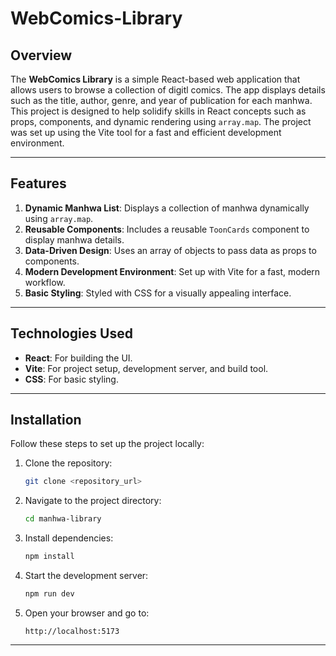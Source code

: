 # WebComics-Library

## Overview
The **WebComics Library** is a simple React-based web application that allows users to browse a collection of digitl comics. The app displays details such as the title, author, genre, and year of publication for each manhwa. This project is designed to help solidify skills in React concepts such as props, components, and dynamic rendering using `array.map`. The project was set up using the Vite tool for a fast and efficient development environment.

---

## Features
1. **Dynamic Manhwa List**: Displays a collection of manhwa dynamically using `array.map`.
2. **Reusable Components**: Includes a reusable `ToonCards` component to display manhwa details.
3. **Data-Driven Design**: Uses an array of objects to pass data as props to components.
4. **Modern Development Environment**: Set up with Vite for a fast, modern workflow.
5. **Basic Styling**: Styled with CSS for a visually appealing interface.

---

## Technologies Used
- **React**: For building the UI.
- **Vite**: For project setup, development server, and build tool.
- **CSS**: For basic styling.

---

## Installation
Follow these steps to set up the project locally:

1. Clone the repository:
   ```bash
   git clone <repository_url>
   ```

2. Navigate to the project directory:
   ```bash
   cd manhwa-library
   ```

3. Install dependencies:
   ```bash
   npm install
   ```

4. Start the development server:
   ```bash
   npm run dev
   ```

5. Open your browser and go to:
   ```
   http://localhost:5173
   ```

---
